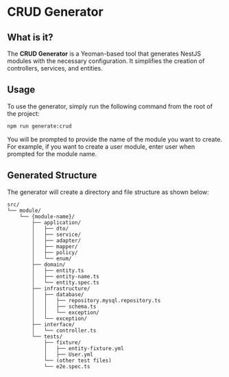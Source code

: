 # CRUD Generator

## What is it?

The **CRUD Generator** is a Yeoman-based tool that generates NestJS modules with the necessary configuration. It simplifies the creation of controllers, services, and entities.

## Usage

To use the generator, simply run the following command from the root of the project:

```bash
npm run generate:crud
```

You will be prompted to provide the name of the module you want to create. For example, if you want to create a user module, enter user when prompted for the module name.

## Generated Structure

The generator will create a directory and file structure as shown below:

```plaintext
src/
└── module/
    └── {module-name}/
        ├── application/
        │   ├── dto/
        │   ├── service/
        │   ├── adapter/
        │   ├── mapper/
        │   ├── policy/
        │   └── enum/
        ├── domain/
        │   ├── entity.ts
        │   ├── entity-name.ts
        │   └── entity.spec.ts
        ├── infrastructure/
        │   ├── database/
        │   │   ├── repository.mysql.repository.ts
        │   │   ├── schema.ts
        │   │   └── exception/
        │   └── exception/
        ├── interface/
        │   └── controller.ts
        └── tests/
            ├── fixture/
            │   ├── entity-fixture.yml
            │   ├── User.yml
            └── (other test files)
            └── e2e.spec.ts
```
